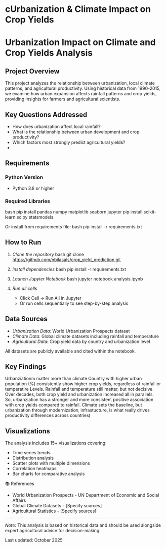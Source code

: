 # cUrbanization &amp; Climate Impact on Crop Yields

# Urbanization Impact on Climate and Crop Yields Analysis

## Project Overview

This project analyzes the relationship between urbanization, local climate patterns, and agricultural productivity. Using historical data from 1990-2015, we examine how urban expansion affects rainfall patterns and crop yields, providing insights for farmers and agricultural scientists.

## Key Questions Addressed

- How does urbanization affect local rainfall?
- What is the relationship between urban development and crop productivity?
- Which factors most strongly predict agricultural yields?
- 
##  Requirements

### Python Version
- Python 3.8 or higher

### Required Libraries
bash
pip install pandas numpy matplotlib seaborn jupyter
pip install scikit-learn scipy statsmodels


Or install from requirements file:
bash
pip install -r requirements.txt


##  How to Run

1. *Clone the repository*
bash
git clone https://github.com/nbilasals/crop_yield_prediction.git


2. *Install dependencies*
bash
pip install -r requirements.txt


3. *Launch Jupyter Notebook*
bash
jupyter notebook analysis.ipynb


4. *Run all cells*
   - Click Cell → Run All in Jupyter
   - Or run cells sequentially to see step-by-step analysis

## Data Sources

- *Urbanization Data*: World Urbanization Prospects dataset
- *Climate Data*: Global climate datasets including rainfall and temperature
- *Agricultural Data*: Crop yield data by country and urbanization level

All datasets are publicly available and cited within the notebook.

##  Key Findings
Urbanziationm matter more than climate
Country with higher urban population (%) consistently show higher crop yields, regardless of rainfall or temperatire Levels.
Rainfall and temperature still matter, but not decisive.
Over decades, both crop yield and urbanization increased all in parallels.
So, urbanziation has a stronger and more consistent positive association with crop yields compared to rainfall. Climate sets the baseline, but urbanization through modernization, infrastucture, is what really drives productivity differences across countries)


##  Visualizations

The analysis includes 15+ visualizations covering:
- Time series trends
- Distribution analysis
- Scatter plots with multiple dimensions
- Correlation heatmaps
- Bar charts for comparative analysis


 📚 References

- World Urbanization Prospects - UN Department of Economic and Social Affairs
- Global Climate Datasets - [Specify sources]
- Agricultural Statistics - [Specify sources]


---

*Note*: This analysis is based on historical data and should be used alongside expert agricultural advice for decision-making.

Last updated: October 2025
